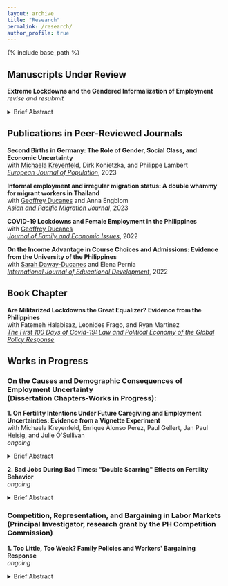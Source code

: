 ```yaml
---
layout: archive
title: "Research"
permalink: /research/
author_profile: true
---
```


{% include base_path %}

## Manuscripts Under Review

**Extreme Lockdowns and the Gendered Informalization of Employment**<br>_revise and resubmit_

<details>
  <summary>Brief Abstract</summary>
  
The adverse effects of COVID-19 on labor market outcomes are amplified by and partly attributable to the imposition of extreme mobility restrictions. While gendered disparities in job losses and working hours reduction have been demonstrated in the literature, is an informalization of employment observed, and is this phenomenon likewise gendered? This article analyses the Philippines, a country that imposed one of the world’s longest and strictest lockdowns, specifically how its imposition affected informal employment. A conceptual and empirical distinction between compositional and survivalist informalization is proffered—the former referring to informality induced by changes in the size and composition of overall employment, and the latter on informality induced by the need to work absent sufficient welfare support and precautionary household savings. Leveraging the regional variation in lockdowns in a difference-in-differences design, results demonstrate that, indeed, extreme lockdowns increase the probability of informal employment, conditional on being employed, for women but not for men. 
  
</details>

## Publications in Peer-Reviewed Journals 

**Second Births in Germany: The Role of Gender, Social Class, and Economic Uncertainty**<br>with [Michaela Kreyenfeld](https://www.hertie-school.org/en/research/faculty-and-researchers/profile/person/kreyenfeld), Dirk Konietzka, and Philippe Lambert<br>[_European Journal of Population_](https://link.springer.com/article/10.1007/s10680-023-09656-5), 2023

**Informal employment and irregular migration status: A double whammy for migrant workers in Thailand**<br>with [Geoffrey Ducanes](https://2012.ateneo.edu/ls/soss/economics/faculty/ducanes-geoffrey-m) and Anna Engblom<br>[_Asian and Pacific Migration Journal_](https://doi.org/10.1177/01171968231188135), 2023

**COVID-19 Lockdowns and Female Employment in the Philippines**<br>with [Geoffrey Ducanes](https://2012.ateneo.edu/ls/soss/economics/faculty/ducanes-geoffrey-m)<br>[_Journal of Family and Economic Issues_](https://link.springer.com/article/10.1007/s10834-022-09879-4), 2022

**On the Income Advantage in Course Choices and Admissions: Evidence from the University of the Philippines**<br>with [Sarah Daway-Ducanes](https://econ.upd.edu.ph/about-upse/faculty/ssdaway/) and Elena Pernia<br>[_International Journal of Educational Development_](https://www.sciencedirect.com/science/article/abs/pii/S0738059322000281), 2022

## Book Chapter

**Are Militarized Lockdowns the Great Equalizer? Evidence from the Philippines**<br>with Fatemeh Halabisaz, Leonides Frago, and Ryan Martinez<br>[_The First 100 Days of Covid-19: Law and Political Economy of the Global Policy Response_](https://books.google.de/books/about/The_First_100_Days_of_Covid_19.html?id=z35MzwEACAAJ&redir_esc=y)


## Works in Progress

### On the Causes and Demographic Consequences of Employment Uncertainty <br> (Dissertation Chapters-Works in Progress):

**1. On Fertility Intentions Under Future Caregiving and Employment Uncertainties: Evidence from a Vignette Experiment**<br>with Michaela Kreyenfeld, Enrique Alonso Perez, Paul Gellert, Jan Paul Heisig, and Julie O'Sullivan<br>_ongoing_

<details>
  <summary>Brief Abstract</summary>
  
While the impact of present-time uncertainties on fertility intentions has been established, there is limited research on the effects of future uncertainties, particularly that of simultaneous and multiple types. Using a vignette experiment from the nationally representative German Socio-Economic Panel Innovation Sample (n=1,750), we analyze the effects of both future caregiving and employment uncertainties on respondent-assessed fertility intentions. Results show that having no female caregiving responsibilities and no employment uncertainty for both partners in the foreseeable future increase fertility intentions by 2.8 and 1.9 units respectively on a 0-10 scale, relative to when future uncertainties are high. These estimates are robust to the inclusion of salient vignette information and respondents’ own socio-demographic and employment characteristics. Using interaction models to analyze the combined effect of multiple future uncertainties, we find additive effects such that fertility intentions are most pronounced when there are no future caregiving responsibilities and both partners are in secure employment. While we find gendered differences in the effect of caregiving uncertainty, we find no evidence that respondents’ evaluation of the vignettes was moderated by their own employment characteristics. Broadly, results highlight individual perceptions of the enabling conditions for initiating parenthood and concerns on family formation in aging societies.

  
</details>

**2. Bad Jobs During Bad Times: "Double Scarring" Effects on Fertility Behavior**<br> _ongoing_

<details>
  <summary>Brief Abstract</summary>
  
The conditions upon labor market entry have been demonstrated to affect future employment and family formation outcomes. A thick strand of the literature suggests that entering the labor market with some form of employment uncertainty typically leads to postponed childbearing, lower probabilities of parenthood, or both. Yet it is not only individual working conditions that matter. Broader macroeconomic conditions also matter. Indeed, the “scarring” literature likewise demonstrates how graduating in a recession year negatively affects the above-mentioned outcomes when compared to those who graduated during normal times. This paper speaks to these two strands and examines whether a “double scarring” effect exists for those who enter the labor market with a fixed-term contract during recessions on the timing of first childbirth. Preliminarily, we employ matching methods using detailed employment and birth histories of labor market entrants in the German Socio-Economic Panel (GSOEP).
  
</details>

### Competition, Representation, and Bargaining in Labor Markets <br> (Principal Investigator, research grant by the PH Competition Commission)

**1. Too Little, Too Weak? Family Policies and Workers' Bargaining Response**<br> _ongoing_

<details>
  <summary>Brief Abstract</summary>
  
When statutory provisions for family policies are deemed insufficient, how do workers respond and compensate? Looking at advanced economies points us to an idea—unionization and collective bargaining are ways to afford workers better working conditions as well as increase benefit entitlement compared to what is statutorily guaranteed. An analysis of whether this pattern holds in developing countries with weaker labor movements and social protection mechanisms is scarce and limited by the unavailability of data on collective bargaining agreements (CBAs). We use a novel dataset of all workplace CBAs in the Philippines from 2016-2021 to: (1) descriptively show the prevalence of family policies in CBAs and (2) analyze the causal effects of a 2019 maternity leave reform, which increased benefit entitlement from 7-8 weeks to 15 weeks, on the inclusion of family provisions in CBAs using a quasi-experimental design. Preliminarily descriptive findings suggest that beyond augmentation, precautionary protection is a collective bargaining gain in developing countries where compliance and enforcement are weak.

</details>


